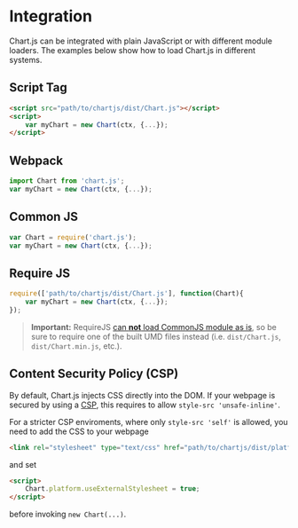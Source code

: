# Integration

Chart.js can be integrated with plain JavaScript or with different module loaders. The examples below show how to load Chart.js in different systems.

## Script Tag

```html
<script src="path/to/chartjs/dist/Chart.js"></script>
<script>
    var myChart = new Chart(ctx, {...});
</script>
```

## Webpack

```javascript
import Chart from 'chart.js';
var myChart = new Chart(ctx, {...});
```

## Common JS

```javascript
var Chart = require('chart.js');
var myChart = new Chart(ctx, {...});
```

## Require JS

```javascript
require(['path/to/chartjs/dist/Chart.js'], function(Chart){
    var myChart = new Chart(ctx, {...});
});
```

> **Important:** RequireJS [can **not** load CommonJS module as is](http://www.requirejs.org/docs/commonjs.html#intro), so be sure to require one of the built UMD files instead (i.e. `dist/Chart.js`, `dist/Chart.min.js`, etc.).

## Content Security Policy (CSP)

By default, Chart.js injects CSS directly into the DOM. If your webpage is secured by using a [CSP](https://developer.mozilla.org/en-US/docs/Web/HTTP/Headers/Content-Security-Policy), this requires to allow `style-src 'unsafe-inline'`.

For a stricter CSP enviroments, where only `style-src 'self'` is allowed, you need to add the CSS to your webpage

```html
<link rel="stylesheet" type="text/css" href="path/to/chartjs/dist/platforms/platform.dom.css">
```

and set

```html
<script>
    Chart.platform.useExternalStylesheet = true;
</script>
```

before invoking `new Chart(...)`.
